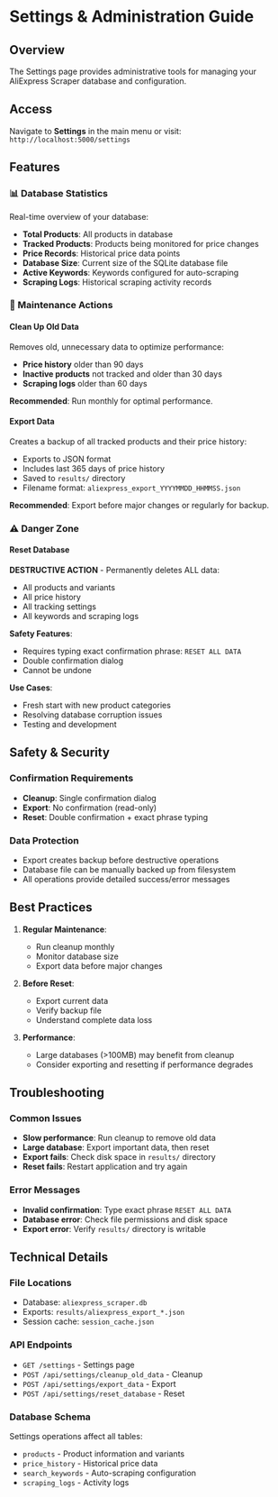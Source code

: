 # Settings & Administration Guide

## Overview
The Settings page provides administrative tools for managing your AliExpress Scraper database and configuration.

## Access
Navigate to **Settings** in the main menu or visit: `http://localhost:5000/settings`

## Features

### 📊 Database Statistics
Real-time overview of your database:
- **Total Products**: All products in database
- **Tracked Products**: Products being monitored for price changes
- **Price Records**: Historical price data points
- **Database Size**: Current size of the SQLite database file
- **Active Keywords**: Keywords configured for auto-scraping
- **Scraping Logs**: Historical scraping activity records

### 🔧 Maintenance Actions

#### Clean Up Old Data
Removes old, unnecessary data to optimize performance:
- **Price history** older than 90 days
- **Inactive products** not tracked and older than 30 days  
- **Scraping logs** older than 60 days

**Recommended**: Run monthly for optimal performance.

#### Export Data
Creates a backup of all tracked products and their price history:
- Exports to JSON format
- Includes last 365 days of price history
- Saved to `results/` directory
- Filename format: `aliexpress_export_YYYYMMDD_HHMMSS.json`

**Recommended**: Export before major changes or regularly for backup.

### ⚠️ Danger Zone

#### Reset Database
**DESTRUCTIVE ACTION** - Permanently deletes ALL data:
- All products and variants
- All price history
- All tracking settings  
- All keywords and scraping logs

**Safety Features**:
- Requires typing exact confirmation phrase: `RESET ALL DATA`
- Double confirmation dialog
- Cannot be undone

**Use Cases**:
- Fresh start with new product categories
- Resolving database corruption issues
- Testing and development

## Safety & Security

### Confirmation Requirements
- **Cleanup**: Single confirmation dialog
- **Export**: No confirmation (read-only)
- **Reset**: Double confirmation + exact phrase typing

### Data Protection
- Export creates backup before destructive operations
- Database file can be manually backed up from filesystem
- All operations provide detailed success/error messages

## Best Practices

1. **Regular Maintenance**:
   - Run cleanup monthly
   - Monitor database size
   - Export data before major changes

2. **Before Reset**:
   - Export current data
   - Verify backup file
   - Understand complete data loss

3. **Performance**:
   - Large databases (>100MB) may benefit from cleanup
   - Consider exporting and resetting if performance degrades

## Troubleshooting

### Common Issues
- **Slow performance**: Run cleanup to remove old data
- **Large database**: Export important data, then reset
- **Export fails**: Check disk space in `results/` directory
- **Reset fails**: Restart application and try again

### Error Messages
- **Invalid confirmation**: Type exact phrase `RESET ALL DATA`
- **Database error**: Check file permissions and disk space
- **Export error**: Verify `results/` directory is writable

## Technical Details

### File Locations
- Database: `aliexpress_scraper.db`
- Exports: `results/aliexpress_export_*.json`
- Session cache: `session_cache.json`

### API Endpoints
- `GET /settings` - Settings page
- `POST /api/settings/cleanup_old_data` - Cleanup
- `POST /api/settings/export_data` - Export
- `POST /api/settings/reset_database` - Reset

### Database Schema
Settings operations affect all tables:
- `products` - Product information and variants
- `price_history` - Historical price data
- `search_keywords` - Auto-scraping configuration
- `scraping_logs` - Activity logs